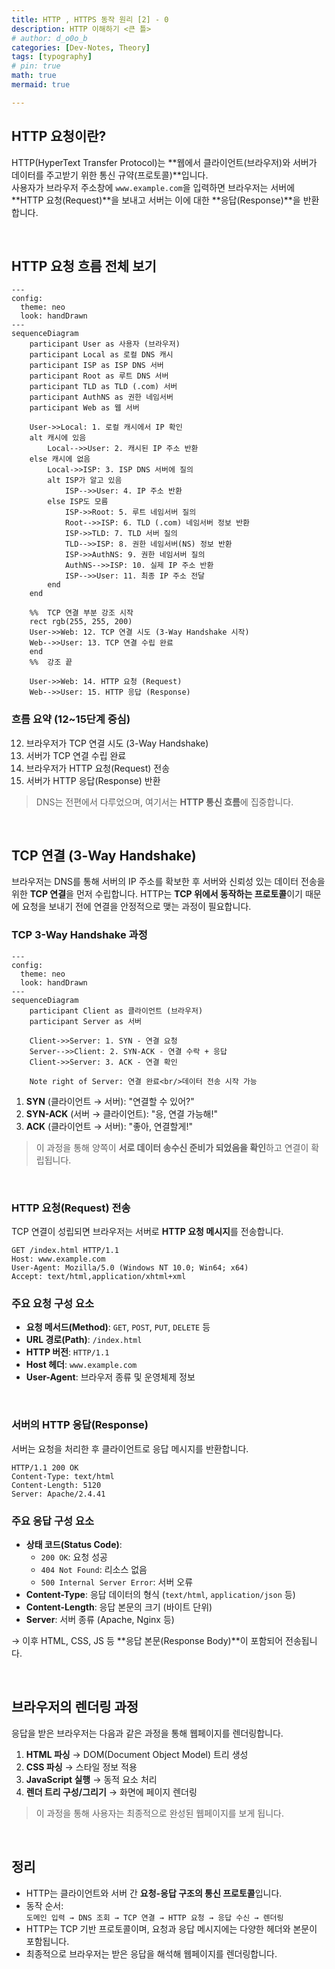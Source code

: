 ```yaml
---
title: HTTP , HTTPS 동작 원리 [2] - 0
description: HTTP 이해하기 <큰 틀>
# author: d_o0o_b
categories: [Dev-Notes, Theory]
tags: [typography]
# pin: true
math: true
mermaid: true

---
```


## HTTP 요청이란?
HTTP(HyperText Transfer Protocol)는 **웹에서 클라이언트(브라우저)와 서버가 데이터를 주고받기 위한 통신 규약(프로토콜)**입니다.  
사용자가 브라우저 주소창에 `www.example.com`을 입력하면 브라우저는 서버에 **HTTP 요청(Request)**을 보내고 서버는 이에 대한 **응답(Response)**을 반환합니다.


<br/>

## HTTP 요청 흐름 전체 보기
```mermaid
---
config:
  theme: neo
  look: handDrawn
---
sequenceDiagram
    participant User as 사용자 (브라우저)
    participant Local as 로컬 DNS 캐시
    participant ISP as ISP DNS 서버
    participant Root as 루트 DNS 서버
    participant TLD as TLD (.com) 서버
    participant AuthNS as 권한 네임서버
    participant Web as 웹 서버

    User->>Local: 1. 로컬 캐시에서 IP 확인
    alt 캐시에 있음
        Local-->>User: 2. 캐시된 IP 주소 반환
    else 캐시에 없음
        Local->>ISP: 3. ISP DNS 서버에 질의
        alt ISP가 알고 있음
            ISP-->>User: 4. IP 주소 반환
        else ISP도 모름
            ISP->>Root: 5. 루트 네임서버 질의
            Root-->>ISP: 6. TLD (.com) 네임서버 정보 반환
            ISP->>TLD: 7. TLD 서버 질의
            TLD-->>ISP: 8. 권한 네임서버(NS) 정보 반환
            ISP->>AuthNS: 9. 권한 네임서버 질의
            AuthNS-->>ISP: 10. 실제 IP 주소 반환
            ISP-->>User: 11. 최종 IP 주소 전달
        end
    end

    %%  TCP 연결 부분 강조 시작
    rect rgb(255, 255, 200)
    User->>Web: 12. TCP 연결 시도 (3-Way Handshake 시작)
    Web-->>User: 13. TCP 연결 수립 완료
    end
    %%  강조 끝

    User->>Web: 14. HTTP 요청 (Request)
    Web-->>User: 15. HTTP 응답 (Response)

```

### 흐름 요약 (12~15단계 중심)
12. 브라우저가 TCP 연결 시도 (3-Way Handshake)
13. 서버가 TCP 연결 수립 완료
14. 브라우저가 HTTP 요청(Request) 전송
15. 서버가 HTTP 응답(Response) 반환

> DNS는 전편에서 다루었으며, 여기서는 **HTTP 통신 흐름**에 집중합니다.

<br/>

## TCP 연결 (3-Way Handshake)

브라우저는 DNS를 통해 서버의 IP 주소를 확보한 후 서버와 신뢰성 있는 데이터 전송을 위한 **TCP 연결**을 먼저 수립합니다.
HTTP는 **TCP 위에서 동작하는 프로토콜**이기 때문에 요청을 보내기 전에 연결을 안정적으로 맺는 과정이 필요합니다.


### TCP 3-Way Handshake 과정

```mermaid
---
config:
  theme: neo
  look: handDrawn
---
sequenceDiagram
    participant Client as 클라이언트 (브라우저)
    participant Server as 서버

    Client->>Server: 1. SYN - 연결 요청
    Server-->>Client: 2. SYN-ACK - 연결 수락 + 응답
    Client->>Server: 3. ACK - 연결 확인

    Note right of Server: 연결 완료<br/>데이터 전송 시작 가능
```

1. **SYN** (클라이언트 → 서버): "연결할 수 있어?"
2. **SYN-ACK** (서버 → 클라이언트): "응, 연결 가능해!"
3. **ACK** (클라이언트 → 서버): "좋아, 연결할게!"

> 이 과정을 통해 양쪽이 **서로 데이터 송수신 준비가 되었음을 확인**하고 연결이 확립됩니다.


<br/>

### HTTP 요청(Request) 전송
TCP 연결이 성립되면 브라우저는 서버로 **HTTP 요청 메시지**를 전송합니다.

```
GET /index.html HTTP/1.1
Host: www.example.com
User-Agent: Mozilla/5.0 (Windows NT 10.0; Win64; x64)
Accept: text/html,application/xhtml+xml
```

### 주요 요청 구성 요소
- **요청 메서드(Method)**: `GET`, `POST`, `PUT`, `DELETE` 등  
- **URL 경로(Path)**: `/index.html`  
- **HTTP 버전**: `HTTP/1.1`  
- **Host 헤더**: `www.example.com`  
- **User-Agent**: 브라우저 종류 및 운영체제 정보  


<br/>


### 서버의 HTTP 응답(Response)
서버는 요청을 처리한 후 클라이언트로 응답 메시지를 반환합니다.

```
HTTP/1.1 200 OK
Content-Type: text/html
Content-Length: 5120
Server: Apache/2.4.41
```

### 주요 응답 구성 요소

- **상태 코드(Status Code)**:  
  - `200 OK`: 요청 성공  
  - `404 Not Found`: 리소스 없음  
  - `500 Internal Server Error`: 서버 오류  
- **Content-Type**: 응답 데이터의 형식 (`text/html`, `application/json` 등)  
- **Content-Length**: 응답 본문의 크기 (바이트 단위)  
- **Server**: 서버 종류 (Apache, Nginx 등)  

→ 이후 HTML, CSS, JS 등 **응답 본문(Response Body)**이 포함되어 전송됩니다.


<br/>


## 브라우저의 렌더링 과정
응답을 받은 브라우저는 다음과 같은 과정을 통해 웹페이지를 렌더링합니다.

1. **HTML 파싱** → DOM(Document Object Model) 트리 생성  
2. **CSS 파싱** → 스타일 정보 적용  
3. **JavaScript 실행** → 동적 요소 처리  
4. **렌더 트리 구성/그리기** → 화면에 페이지 렌더링

> 이 과정을 통해 사용자는 최종적으로 완성된 웹페이지를 보게 됩니다.

<br/>



## 정리
- HTTP는 클라이언트와 서버 간 **요청-응답 구조의 통신 프로토콜**입니다.
- 동작 순서:  
  `도메인 입력 → DNS 조회 → TCP 연결 → HTTP 요청 → 응답 수신 → 렌더링`
- HTTP는 TCP 기반 프로토콜이며, 요청과 응답 메시지에는 다양한 헤더와 본문이 포함됩니다.
- 최종적으로 브라우저는 받은 응답을 해석해 웹페이지를 렌더링합니다.

